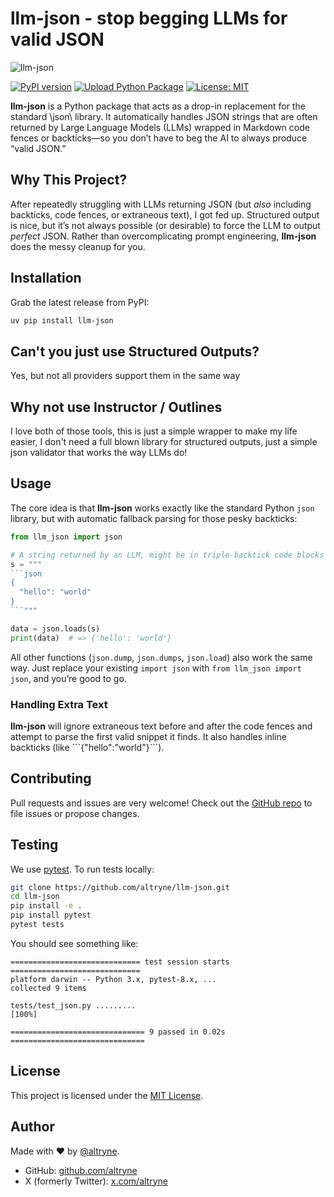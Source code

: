 # llm-json - stop begging LLMs for valid JSON

![llm-json](https://cln.sh/Dkx2W8Jr+)

[![PyPI version](https://img.shields.io/pypi/v/llm-json)](https://pypi.org/project/llm-json)
[![Upload Python Package](https://github.com/altryne/llm-json/actions/workflows/python-publish.yml/badge.svg)](https://github.com/altryne/llm-json/actions/workflows/python-publish.yml)
[![License: MIT](https://img.shields.io/badge/License-MIT-yellow.svg)](https://opensource.org/licenses/MIT)

**llm-json** is a Python package that acts as a drop-in replacement for the standard \json\ library. It automatically handles JSON strings that are often returned by Large Language Models (LLMs) wrapped in Markdown code fences or backticks—so you don’t have to beg the AI to always produce “valid JSON.”

## Why This Project?
After repeatedly struggling with LLMs returning JSON (but *also* including backticks, code fences, or extraneous text), I got fed up. Structured output is nice, but it’s not always possible (or desirable) to force the LLM to output *perfect* JSON. Rather than overcomplicating prompt engineering, **llm-json** does the messy cleanup for you.

## Installation
Grab the latest release from PyPI:

```bash
uv pip install llm-json
```

## Can't you just use Structured Outputs?
Yes, but not all providers support them in the same way

## Why not use Instructor / Outlines
I love both of those tools, this is just a simple wrapper to make my life easier, I don't need a full blown library for structured outputs, just a simple json validator that works the way LLMs do!

## Usage
The core idea is that **llm-json** works exactly like the standard Python `json` library, but with automatic fallback parsing for those pesky backticks:

```python
from llm_json import json

# A string returned by an LLM, might be in triple-backtick code blocks or inline backticks
s = """
```json
{
  "hello": "world"
}
```"""

data = json.loads(s)
print(data)  # => {'hello': 'world'}
```

All other functions (`json.dump`, `json.dumps`, `json.load`) also work the same way. Just replace your existing `import json` with `from llm_json import json`, and you’re good to go.

### Handling Extra Text
**llm-json** will ignore extraneous text before and after the code fences and attempt to parse the first valid snippet it finds. It also handles inline backticks (like \`\`\`{"hello":"world"}\`\`\`).

## Contributing
Pull requests and issues are very welcome! Check out the [GitHub repo](https://github.com/altryne/llm-json) to file issues or propose changes.

## Testing
We use [pytest](https://pytest.org/). To run tests locally:

```bash
git clone https://github.com/altryne/llm-json.git
cd llm-json
pip install -e .
pip install pytest
pytest tests
```

You should see something like:

```
============================= test session starts =============================
platform darwin -- Python 3.x, pytest-8.x, ...
collected 9 items

tests/test_json.py .........                                                 [100%]

============================== 9 passed in 0.02s ==============================
```

## License
This project is licensed under the [MIT License](LICENSE).

## Author
Made with ❤️ by [@altryne](https://x.com/altryne).  
- GitHub: [github.com/altryne](https://github.com/altryne)  
- X (formerly Twitter): [x.com/altryne](https://x.com/altryne)

